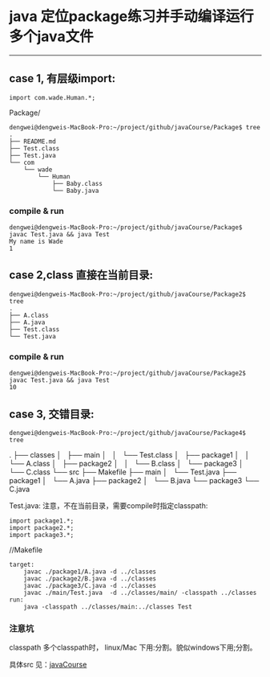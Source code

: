 # java 定位package练习并手动编译运行多个java文件

---
## case 1, 有层级import:
 

    import com.wade.Human.*;

Package/

    dengwei@dengweis-MacBook-Pro:~/project/github/javaCourse/Package$ tree
    .
    ├── README.md
    ├── Test.class
    ├── Test.java
    └── com
        └── wade
            └── Human
                ├── Baby.class
                └── Baby.java
            

### compile & run            
    dengwei@dengweis-MacBook-Pro:~/project/github/javaCourse/Package$ javac Test.java && java Test
    My name is Wade
    1



## case 2,class 直接在当前目录:

    dengwei@dengweis-MacBook-Pro:~/project/github/javaCourse/Package2$ tree
    .
    ├── A.class
    ├── A.java
    ├── Test.class
    └── Test.java

### compile & run   

    dengwei@dengweis-MacBook-Pro:~/project/github/javaCourse/Package2$ javac Test.java && java Test
    10

## case 3, 交错目录:

    dengwei@dengweis-MacBook-Pro:~/project/github/javaCourse/Package4$ tree
.
├── classes
│   ├── main
│   │   └── Test.class
│   ├── package1
│   │   └── A.class
│   ├── package2
│   │   └── B.class
│   └── package3
│       └── C.class
└── src
    ├── Makefile
    ├── main
    │   └── Test.java
    ├── package1
    │   └── A.java
    ├── package2
    │   └── B.java
    └── package3
        └── C.java

Test.java:
注意，不在当前目录，需要compile时指定classpath:

    import package1.*;
    import package2.*;
    import package3.*;
    
//Makefile    

    target: 
        javac ./package1/A.java -d ../classes
        javac ./package2/B.java -d ../classes
        javac ./package3/C.java -d ../classes
        javac ./main/Test.java  -d ../classes/main/ -classpath ../classes
    run:
        java -classpath ../classes/main:../classes Test
        
    

### 注意坑
classpath 多个classpath时， linux/Mac 下用:分割。貌似windows下用;分割。

具体src 见：[javaCourse][1]


  [1]: https://github.com/no7dw/javaCourse/
